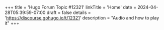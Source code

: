 +++
title = 'Hugo Forum Topic #12321'
linkTitle = 'Home'
date = 2024-04-28T05:39:59-07:00
draft = false
details = 'https://discourse.gohugo.io/t/12321'
description = "Audio and how to play it"
+++
